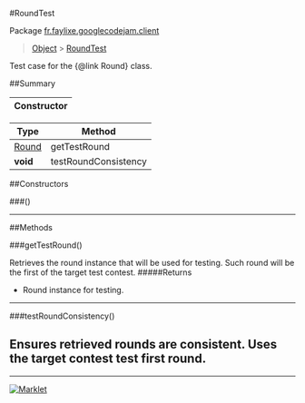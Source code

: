 #RoundTest

Package [fr.faylixe.googlecodejam.client](README.md)<br>
> [Object](../../../java/lang/Object.md) > [RoundTest](RoundTest.md)

Test case for the {@link Round} class.

##Summary

| Constructor |
|  ---  |

Type | Method
 --- | --- 
[Round](Round.md) | getTestRound
**void** | testRoundConsistency


##Constructors

###()



---

##Methods

###getTestRound()


Retrieves the round instance that will
 be used for testing. Such round will be the first
 of the target test contest.
#####Returns


* Round instance for testing.

---
###testRoundConsistency()


Ensures retrieved rounds are consistent.
 Uses the target contest test first round.
---
---
[![Marklet](https://img.shields.io/badge/Generated%20by-Marklet-green.svg)](https://github.com/Faylixe/marklet)